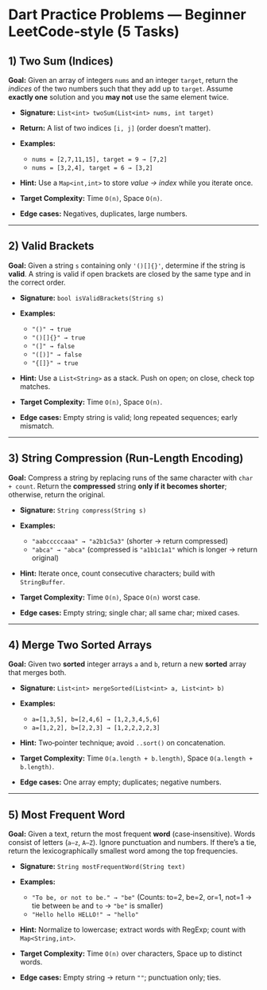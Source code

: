 # Dart Practice Problems — Beginner LeetCode‑style (5 Tasks)

## 1) Two Sum (Indices)

**Goal:** Given an array of integers `nums` and an integer `target`, return the _indices_ of the two numbers such that they add up to `target`. Assume **exactly one** solution and you **may not** use the same element twice.

- **Signature:** `List<int> twoSum(List<int> nums, int target)`
- **Return:** A list of two indices `[i, j]` (order doesn’t matter).
- **Examples:**

  - `nums = [2,7,11,15], target = 9 → [7,2]`
  - `nums = [3,2,4], target = 6 → [3,2]`

- **Hint:** Use a `Map<int,int>` to store _value → index_ while you iterate once.
- **Target Complexity:** Time `O(n)`, Space `O(n)`.
- **Edge cases:** Negatives, duplicates, large numbers.

---

## 2) Valid Brackets

**Goal:** Given a string `s` containing only `'()[]{}'`, determine if the string is **valid**. A string is valid if open brackets are closed by the same type and in the correct order.

- **Signature:** `bool isValidBrackets(String s)`
- **Examples:**

  - `"()" → true`
  - `"()[]{}" → true`
  - `"(]" → false`
  - `"([)]" → false`
  - `"{[]}" → true`

- **Hint:** Use a `List<String>` as a stack. Push on open; on close, check top matches.
- **Target Complexity:** Time `O(n)`, Space `O(n)`.
- **Edge cases:** Empty string is valid; long repeated sequences; early mismatch.

---

## 3) String Compression (Run‑Length Encoding)

**Goal:** Compress a string by replacing runs of the same character with `char + count`. Return the **compressed** string **only if it becomes shorter**; otherwise, return the original.

- **Signature:** `String compress(String s)`
- **Examples:**

  - `"aabcccccaaa" → "a2b1c5a3"` (shorter → return compressed)
  - `"abca" → "abca"` (compressed is `"a1b1c1a1"` which is longer → return original)

- **Hint:** Iterate once, count consecutive characters; build with `StringBuffer`.
- **Target Complexity:** Time `O(n)`, Space `O(n)` worst case.
- **Edge cases:** Empty string; single char; all same char; mixed cases.

---

## 4) Merge Two Sorted Arrays

**Goal:** Given two **sorted** integer arrays `a` and `b`, return a new **sorted** array that merges both.

- **Signature:** `List<int> mergeSorted(List<int> a, List<int> b)`
- **Examples:**

  - `a=[1,3,5], b=[2,4,6] → [1,2,3,4,5,6]`
  - `a=[1,2,2], b=[2,2,3] → [1,2,2,2,2,3]`

- **Hint:** Two‑pointer technique; avoid `..sort()` on concatenation.
- **Target Complexity:** Time `O(a.length + b.length)`, Space `O(a.length + b.length)`.
- **Edge cases:** One array empty; duplicates; negative numbers.

---

## 5) Most Frequent Word

**Goal:** Given a text, return the most frequent **word** (case‑insensitive). Words consist of letters (`a–z`, `A–Z`). Ignore punctuation and numbers. If there’s a tie, return the lexicographically smallest word among the top frequencies.

- **Signature:** `String mostFrequentWord(String text)`
- **Examples:**

  - `"To be, or not to be." → "be"`
    (Counts: to=2, be=2, or=1, not=1 → tie between `be` and `to` → `"be"` is smaller)
  - `"Hello hello HELLO!" → "hello"`

- **Hint:** Normalize to lowercase; extract words with RegExp; count with `Map<String,int>`.
- **Target Complexity:** Time `O(n)` over characters, Space up to distinct words.
- **Edge cases:** Empty string → return `""`; punctuation only; ties.
